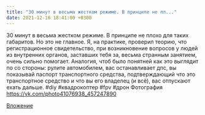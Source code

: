 ```yaml
---
title: "30 минут в весьма жестком режиме. В принципе не пл..."
date: 2021-12-16 18:41:00 +0300
---
```


30 минут в весьма жестком режиме. В принципе не плохо для таких габаритов. Но это не главное. Я, на практике, проверил теорию, что регистрационное свидетельство, при возникновение вопросов у людей из внутренних органов, заставших тебя за, весьма странным занятием, очень сильно помогает. Аналогия, чтоб было понятней как это выглядит по со стороны: рулите автомобилем, вас останавливает дпс, вы показывай паспорт транспортного средства, подтверждающий что это транспортное средство и что вы его владелец (и всё), вас отпускают ехать дальше.
#diy #квадрокоптер #fpv #дрон
Фотография
https://vk.com/photo41076938_457247890

[Вложение](https://vk.com/photo41076938_457247890)
